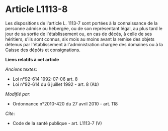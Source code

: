 # Article L1113-8

Les dispositions de l'article L. 1113-7 sont portées à la connaissance de la personne admise ou hébergée, ou de son
représentant légal, au plus tard le jour de sa sortie de l'établissement ou, en cas de décès, à celle de ses héritiers, s'ils
sont connus, six mois au moins avant la remise des objets détenus par l'établissement à l'administration chargée des domaines
ou à la Caisse des dépôts et consignations.

**Liens relatifs à cet article**

_Anciens textes_:

  - Loi n°92-614 1992-07-06 art. 8
  - Loi n°92-614 du 6 juillet 1992 - art. 8 (Ab)

_Modifié par_:

  - Ordonnance n°2010-420  du 27 avril 2010 - art. 118

_Cite_:

  - Code de la santé publique - art. L1113-7 (V)
